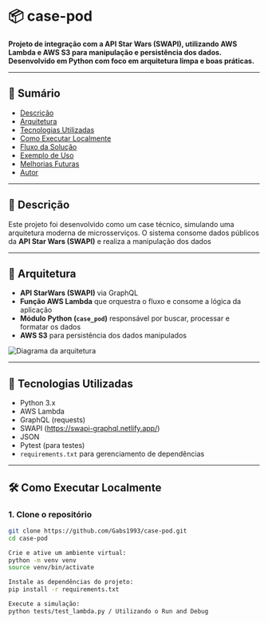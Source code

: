 # 📦 case-pod

**Projeto de integração com a API Star Wars (SWAPI), utilizando AWS Lambda e AWS S3 para manipulação e persistência dos dados. Desenvolvido em Python com foco em arquitetura limpa e boas práticas.**

---

## 📑 Sumário

- [Descrição](#descrição)
- [Arquitetura](#arquitetura)
- [Tecnologias Utilizadas](#tecnologias-utilizadas)
- [Como Executar Localmente](#como-executar-localmente)
- [Fluxo da Solução](#fluxo-da-solução)
- [Exemplo de Uso](#exemplo-de-uso)
- [Melhorias Futuras](#melhorias-futuras)
- [Autor](#autor)

---

## 📌 Descrição

Este projeto foi desenvolvido como um case técnico, simulando uma arquitetura moderna de microsserviços. O sistema consome dados públicos da **API Star Wars (SWAPI)** e realiza a manipulação dos dados

---

## 🧱 Arquitetura

- **API StarWars (SWAPI)** via GraphQL
- **Função AWS Lambda** que orquestra o fluxo e consome a lógica da aplicação
- **Módulo Python (`case_pod`)** responsável por buscar, processar e formatar os dados
- **AWS S3** para persistência dos dados manipulados

![Diagrama da arquitetura](./diagrama-arquitetura.png)

---

## 🚀 Tecnologias Utilizadas

- Python 3.x
- AWS Lambda
- GraphQL (requests)
- SWAPI (https://swapi-graphql.netlify.app/)
- JSON
- Pytest (para testes)
- `requirements.txt` para gerenciamento de dependências

---

## 🛠️ Como Executar Localmente

### 1. Clone o repositório

```bash
git clone https://github.com/Gabs1993/case-pod.git
cd case-pod

Crie e ative um ambiente virtual: 
python -m venv venv
source venv/bin/activate 

Instale as dependências do projeto:
pip install -r requirements.txt

Execute a simulação: 
python tests/test_lambda.py / Utilizando o Run and Debug
